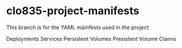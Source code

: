 # clo835-project-manifests

This branch is for the YAML mainfests used in the project

Deployments
Services
Persistent Volumes
Presistent Volume Claims
